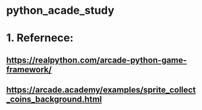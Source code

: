# python_acade_study

# 1. Refernece:
##  https://realpython.com/arcade-python-game-framework/
##  https://arcade.academy/examples/sprite_collect_coins_background.html